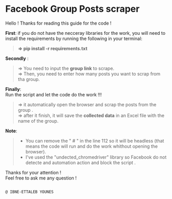 # Facebook Group Posts scraper
Hello !
Thanks for reading this guide for the code !

**First**: if you do not have the necceray libraries for the work, you will need to install the requirements by running the following in your terminal:  
>**=> pip install -r requirements.txt**

**Secondly** :  
> => You need to input the **group link** to scrape.  
> => Then, you need to enter how many posts you want to scrap from tha group.  

**Finally**:  
Run the script and let the code do the work !!!  
   >  => it automatically open the browser and scrap the posts from the group .  
   >  => after it finish, it will save the **collected data** in an Excel file with the name of the group.  

**Note**:  
   >  - You can remove the " # " in the line 112 so it will be headless (that means the code will run and do the work whithout opening the browser).  
   >  - I've used the "undected_chromedriver" library so Facebook do not detecte and automation action and block the script .  
  

Thanks for your attention !  
Feel free to ask me any question !  

                                                                                        
                                                                                        @ IBNE-ETTALEB YOUNES

